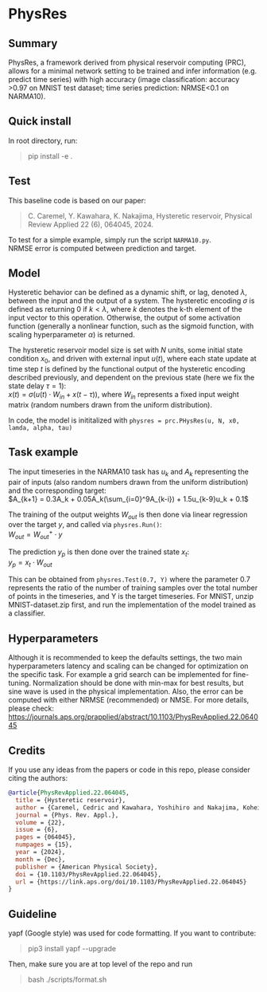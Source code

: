 # PhysRes

## Summary

PhysRes, a framework derived from physical reservoir computing (PRC), allows for a minimal network setting to be trained and infer information (e.g. predict time series) with high accuracy (image classification: accuracy >0.97 on MNIST test dataset; time series prediction: NRMSE<0.1 on NARMA10).

## Quick install

In root directory, run:
>pip install -e .

## Test
This baseline code is based on our paper:

>C. Caremel, Y. Kawahara, K. Nakajima, Hysteretic reservoir, Physical Review Applied 22 (6), 064045, 2024.

To test for a simple example, simply run the script `NARMA10.py`.\
NRMSE error is computed between prediction and target.

## Model
Hysteretic behavior can be defined as a dynamic shift, or lag, denoted $\lambda$, between the input and the output of a system. 
The hysteretic encoding $\sigma$ is defined as returning 0 if $k < \lambda$, where $k$ denotes the k-th element of the input vector to this operation. Otherwise, the output of some activation function (generally a nonlinear function, such as the sigmoid function, with scaling hyperparameter $\alpha$) is returned.

The hysteretic reservoir model size is set with $N$ units, some initial state condition $x_0$, and driven with external input $u(t)$, where each state update at time step $t$ is defined by the functional output of the hysteretic encoding described previously, and dependent on the previous state (here we fix the state delay $\tau=1$):\
${x}(t) = \sigma(u(t) \cdot W_{in} + {x}(t-\tau))$, where $W_{in}$ represents a fixed input weight matrix (random numbers drawn from the uniform distribution).

In code, the model is inititalized with `physres = prc.PHysRes(u, N, x0, lamda, alpha, tau)` 

## Task example

The input timeseries in the NARMA10 task has $u_k$ and $A_k$ representing the pair of inputs (also random numbers drawn from the uniform distribution) and the corresponding target:\
$A_{k+1} = 0.3A_k + 0.05A_k(\sum_{i=0}^9A_{k-i}) + 1.5u_{k-9}u_k + 0.1$

The training of the output weights $W_{out}$ is then done via linear regression over the target $y$, and called via `physres.Run()`:\
$W_{out} = W_{out}^{+} \cdot y$

The prediction $y_p$ is then done over the trained state $x_t$:\
$y_p = x_t \cdot W_{out}$

This can be obtained from `physres.Test(0.7, Y)` where the parameter 0.7 represents the ratio of the number of training samples over the total number of points in the timeseries, and Y is the target timeseries.
For MNIST, unzip MNIST-dataset.zip first, and run the implementation of the model trained as a classifier. 

## Hyperparameters
Although it is recommended to keep the defaults settings, the two main hyperparameters latency and scaling can be changed for optimization on the specific task. For example a grid search can be implemented for fine-tuning.
Normalization should be done with min-max for best results, but sine wave is used in the physical implementation.
Also, the error can be computed with either NRMSE (recommended) or NMSE.
For more details, please check: https://journals.aps.org/prapplied/abstract/10.1103/PhysRevApplied.22.064045

## Credits
If you use any ideas from the papers or code in this repo, please consider citing the authors:

```bibtex
@article{PhysRevApplied.22.064045,
  title = {Hysteretic reservoir},
  author = {Caremel, Cedric and Kawahara, Yoshihiro and Nakajima, Kohei},
  journal = {Phys. Rev. Appl.},
  volume = {22},
  issue = {6},
  pages = {064045},
  numpages = {15},
  year = {2024},
  month = {Dec},
  publisher = {American Physical Society},
  doi = {10.1103/PhysRevApplied.22.064045},
  url = {https://link.aps.org/doi/10.1103/PhysRevApplied.22.064045}
}
```

## Guideline

yapf (Google style) was used for code formatting. If you want to contribute:

>pip3 install yapf --upgrade

Then, make sure you are at top level of the repo and run

>bash ./scripts/format.sh
